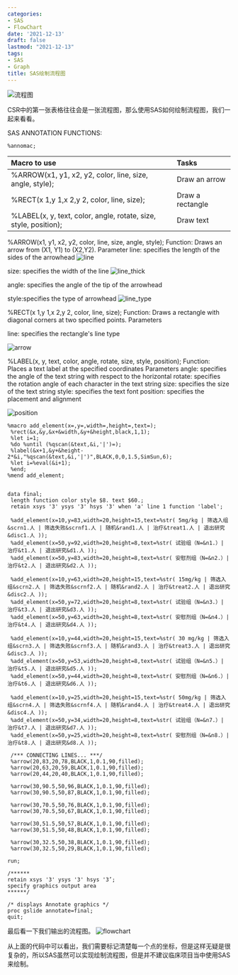 ```yaml
---
categories:
- SAS
- FlowChart
date: '2021-12-13'
draft: false
lastmod: "2021-12-13"
tags:
- SAS
- Graph
title: SAS绘制流程图
---
```


![流程图](images/流程图.png)

CSR中的第一张表格往往会是一张流程图，那么使用SAS如何绘制流程图，我们一起来看看。

SAS ANNOTATION FUNCTIONS:
```SAS
%annomac;
```
|Macro to use|Tasks|
|:--|:--|
|%ARROW(x1, y1, x2, y2, color, line, size, angle, style); |Draw an arrow
|%RECT(x 1,y 1,x 2,y 2, color, line, size); |Draw a rectangle|
|%LABEL(x, y, text, color, angle, rotate, size, style, position); |Draw text|

%ARROW(x1, y1, x2, y2, color, line, size, angle, style); 
Function: Draws an arrow from (X1, Y1) to (X2,Y2).
Parameter
line: specifies the length of the sides of the arrowhead
![line](images/line.png)

size: specifies the width of the line
![line_thick](images/line_thick.png)

angle: specifies the angle of the tip of the arrowhead

style:specifies the type of arrowhead
![line_type](images/line_type.png)

%RECT(x 1,y 1,x 2,y 2, color, line, size);
Function: Draws a rectangle with diagonal corners at two specified points. 
Parameters

line: specifies the rectangle's line type

![arrow](images/arrow.png)

%LABEL(x, y, text, color, angle, rotate, size, style, position); 
Function: Places a text label at the specified coordinates
Parameters
angle: specifies the angle of the text string with respect to the horizontal
rotate: specifies the rotation angle of each character in the text string
size: specifies the size of the text string
style: specifies the text font
position: specifies the placement and alignment

![position](images/position.png)

```SAS
%macro add_element(x=,y=,width=,height=,text=);
 %rect(&x,&y,&x+&width,&y+&height,black,1,1);
 %let i=1;
 %do %until (%qscan(&text,&i,'|')=);
 %label(&x+1,&y+&height-2*&i,"%qscan(&text,&i,'|')",BLACK,0,0,1.5,SimSun,6);
 %let i=%eval(&i+1);
 %end;
%mend add_element; 


data final;
 length function color style $8. text $60.;
 retain xsys '3' ysys '3' hsys '3' when 'a' line 1 function 'label';

 %add_element(x=10,y=83,width=20,height=15,text=%str( 5mg/kg | 筛选入组&scrn1.人 | 筛选失败&scrnf1.人 | 随机&rand1.人 | 治疗&treat1.人 | 退出研究&disc1.人 ));
 %add_element(x=50,y=92,width=20,height=8,text=%str( 试验组（N=&n1.）| 治疗&t1.人 | 退出研究&d1.人 ));
 %add_element(x=50,y=83,width=20,height=8,text=%str( 安慰剂组（N=&n2.）| 治疗&t2.人 | 退出研究&d2.人 ));

 %add_element(x=10,y=63,width=20,height=15,text=%str( 15mg/kg | 筛选入组&scrn2.人 | 筛选失败&scrnf2.人 | 随机&rand2.人 | 治疗&treat2.人 | 退出研究&disc2.人 ));
 %add_element(x=50,y=72,width=20,height=8,text=%str( 试验组（N=&n3.）| 治疗&t3.人 | 退出研究&d3.人 ));
 %add_element(x=50,y=63,width=20,height=8,text=%str( 安慰剂组（N=&n4.）| 治疗&t4.人 | 退出研究&d4.人 ));

 %add_element(x=10,y=44,width=20,height=15,text=%str( 30 mg/kg | 筛选入组&scrn3.人 | 筛选失败&scrnf3.人 | 随机&rand3.人 | 治疗&treat3.人 | 退出研究&disc3.人 ));
 %add_element(x=50,y=53,width=20,height=8,text=%str( 试验组（N=&n5.）| 治疗&t5.人 | 退出研究&d5.人 ));
 %add_element(x=50,y=44,width=20,height=8,text=%str( 安慰剂组（N=&n6.）| 治疗&t6.人 | 退出研究&d6.人 ));

 %add_element(x=10,y=25,width=20,height=15,text=%str( 50mg/kg | 筛选入组&scrn4.人 | 筛选失败&scrnf4.人 | 随机&rand4.人 | 治疗&treat4.人 | 退出研究&disc4.人 ));
 %add_element(x=50,y=34,width=20,height=8,text=%str( 试验组（N=&n7.）| 治疗&t7.人 | 退出研究&d7.人 ));
 %add_element(x=50,y=25,width=20,height=8,text=%str( 安慰剂组（N=&n8.）| 治疗&t8.人 | 退出研究&d8.人 ));

 /*** CONNECTING LINES... ***/
 %arrow(20,83,20,78,BLACK,1,0.1,90,filled);
 %arrow(20,63,20,59,BLACK,1,0.1,90,filled);
 %arrow(20,44,20,40,BLACK,1,0.1,90,filled);

 %arrow(30,90.5,50,96,BLACK,1,0.1,90,filled);
 %arrow(30,90.5,50,87,BLACK,1,0.1,90,filled);

 %arrow(30,70.5,50,76,BLACK,1,0.1,90,filled);
 %arrow(30,70.5,50,67,BLACK,1,0.1,90,filled);

 %arrow(30,51.5,50,57,BLACK,1,0.1,90,filled);
 %arrow(30,51.5,50,48,BLACK,1,0.1,90,filled);

 %arrow(30,32.5,50,38,BLACK,1,0.1,90,filled);
 %arrow(30,32.5,50,29,BLACK,1,0.1,90,filled);

run;

/******
retain xsys '3' ysys '3' hsys '3’;
specify graphics output area
******/

/* displays Annotate graphics */
proc gslide annotate=final;
quit;
```
最后看一下我们输出的流程图。
![flowchart](images/flowchart.png)

从上面的代码中可以看出，我们需要标记清楚每一个点的坐标，但是这样无疑是很复杂的，所以SAS虽然可以实现绘制流程图，但是并不建议临床项目当中使用SAS来绘制。